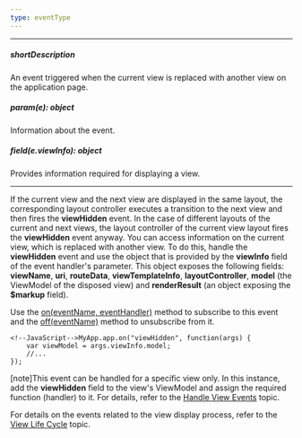 ```yaml
---
type: eventType
---
```

---
##### shortDescription
An event triggered when the current view is replaced with another view on the application page.

##### param(e): object
Information about the event.

##### field(e.viewInfo): object
Provides information required for displaying a view.

---
If the current view and the next view are displayed in the same layout, the corresponding layout controller executes a transition to the next view and then fires the **viewHidden** event. In the case of different layouts of the current and next views, the layout controller of the current view layout fires the **viewHidden** event anyway. You can access information on the current view, which is replaced with another view. To do this, handle the **viewHidden** event and use the object that is provided by the **viewInfo** field of the event handler's parameter. This object exposes the following fields: **viewName**, **uri**, **routeData**, **viewTemplateInfo**, **layoutController**, **model** (the ViewModel of the disposed view) and **renderResult** (an object exposing the **$markup** field).

Use the [on(eventName, eventHandler)](/api-reference/10%20UI%20Widgets/EventsMixin/3%20Methods/on(eventName_eventHandler).md '/Documentation/ApiReference/SPA_Framework/ViewCache/Methods/#oneventName_eventHandler') method to subscribe to this event and the [off(eventName)](/api-reference/10%20UI%20Widgets/EventsMixin/3%20Methods/off(eventName).md '/Documentation/ApiReference/SPA_Framework/ViewCache/Methods/#offeventName') method to unsubscribe from it.

    <!--JavaScript-->MyApp.app.on("viewHidden", function(args) {
        var viewModel = args.viewInfo.model;
        //...
    });

[note]This event can be handled for a specific view only. In this instance, add the **viewHidden** field to the view's ViewModel and assign the required function (handler) to it. For details, refer to the [Handle View Events](/Documentation/17_2/Guide/SPA_Framework/Views_and_Layouts/#Handle_View_Events) topic.

For details on the events related to the view display process, refer to the [View Life Cycle](/Documentation/17_2/Guide/SPA_Framework/Views_and_Layouts/#View_Life_Cycle) topic.